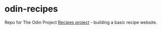# odin-recipes
Repo for The Odin Project [Recipes project](https://www.theodinproject.com/lessons/foundations-recipes) - building a basic recipe website.
